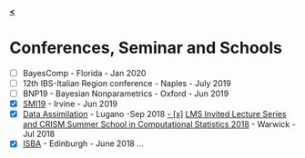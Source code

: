 [**<**](/index)

# Conferences, Seminar and Schools


- [ ] BayesComp - Florida - Jan 2020
- [ ] 12th IBS-Italian Region conference - Naples - July 2019
- [ ] BNP19 - Bayesian Nonparametrics - Oxford - Jun 2019
- [x] [SMI19](/pages/SMI19) - Irvine - Jun 2019
- [x] [Data Assimilation](/pages/lug) - Lugano -Sep 2018
[- [x]](/pages/ISBA) [LMS Invited Lecture Series and CRISM Summer School in Computational Statistics 2018](/pages/Warwick18) - Warwick -Jul 2018
- [x] [ISBA](/pages/ISBA) - Edinburgh - June 2018
...
